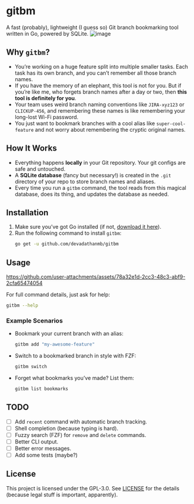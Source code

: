 # gitbm
A fast (probably), lightweight (I guess so) Git branch bookmarking tool written in Go, powered by SQLite.
![image](https://github.com/user-attachments/assets/294dcc4b-b6bc-42a7-904f-a041a0c17d31)


## Why `gitbm`?
- You’re working on a huge feature split into multiple smaller tasks. Each task has its own branch, and you can’t remember all those branch names.
- If you have the memory of an elephant, this tool is not for you. But if you’re like me, who forgets branch names after a day or two, then **this tool is definitely for you**.
- Your team uses weird branch naming conventions like `JIRA-xyz123` or `CLICKUP-456`, and remembering these names is like remembering your long-lost Wi-Fi password.
- You just want to bookmark branches with a cool alias like `super-cool-feature` and not worry about remembering the cryptic original names.

## How It Works
- Everything happens **locally** in your Git repository. Your git configs are safe and untouched.
- A **SQLite database** (fancy but necessary!) is created in the `.git` directory of your repo to store branch names and aliases.
- Every time you run a `gitbm` command, the tool reads from this magical database, does its thing, and updates the database as needed.

## Installation
1. Make sure you’ve got Go installed (if not, [download it here](https://golang.org/dl/)).
2. Run the following command to install `gitbm`:
    ```bash
    go get -u github.com/devadathanmb/gitbm
    ```

## Usage
https://github.com/user-attachments/assets/78a32e1d-2cc3-48c3-abf9-2cfa65474054

For full command details, just ask for help:
```bash
gitbm --help
```

### Example Scenarios
- Bookmark your current branch with an alias:
    ```bash
    gitbm add "my-awesome-feature"
    ```

- Switch to a bookmarked branch in style with FZF:
    ```bash
    gitbm switch
    ```

- Forget what bookmarks you’ve made? List them:
    ```bash
    gitbm list bookmarks
    ```

## TODO
- [ ] Add `recent` command with automatic branch tracking.
- [ ] Shell completion (because typing is hard).
- [ ] Fuzzy search (FZF) for `remove` and `delete` commands.
- [ ] Better CLI output.
- [ ] Better error messages.
- [ ] Add some tests (maybe?)

## License
This project is licensed under the GPL-3.0. See [LICENSE](LICENSE.md) for the details (because legal stuff is important, apparently).
